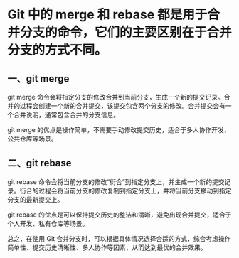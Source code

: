 <!--
 * @Description: 
 * @Author: 曹俊
 * @Date: 2023-03-30 13:12:20
 * @LastEditors: 曹俊
 * @LastEditTime: 2023-03-30 13:12:35
-->
# Git 中的 merge 和 rebase 都是用于合并分支的命令，它们的主要区别在于合并分支的方式不同。

## 一、git merge
git merge 命令会将指定分支的修改合并到当前分支，生成一个新的提交记录。合并的过程会创建一个新的合并提交，该提交包含两个分支的修改。合并提交会有一个合并说明，通常包含合并的分支信息。

git merge 的优点是操作简单，不需要手动修改提交历史，适合于多人协作开发、公共仓库等场景。

## 二、git rebase
git rebase 命令会将当前分支的修改“衍合”到指定分支上，并生成一个新的提交记录。衍合的过程会将当前分支的修改复制到指定分支上，并将当前分支移动到指定分支的最新提交上。

git rebase 的优点是可以保持提交历史的整洁和清晰，避免出现合并提交，适合于个人开发、私有仓库等场景。

总之，在使用 Git 合并分支时，可以根据具体情况选择合适的方式，综合考虑操作简单性、提交历史清晰性、多人协作等因素，从而达到最优的合并效果。